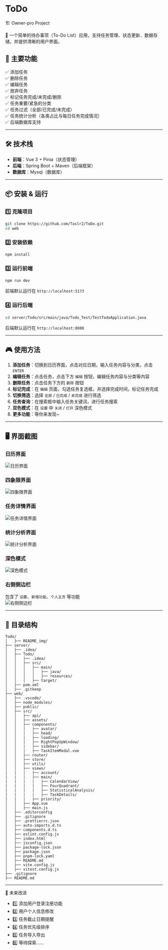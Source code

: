 # ToDo

🏗 Owner-pro Project

🚀 一个简单的待办事项（To-Do List）应用，支持任务管理、状态更新、数据存储，并提供清晰的用户界面。

## 🌟 主要功能

✅ 添加任务  
✅ 删除任务  
✅ 编辑任务  
✅ 放弃任务  
✅ 标记任务完成/未完成/删除  
✅ 任务重要/紧急的分类  
✅ 任务过滤（全部/已完成/未完成）    
✅ 任务统计分析（各类占比与每日任务完成情况）  
✅ 后端数据库支持    

---

## 🛠 技术栈
- **前端**：Vue 3 + Pinia（状态管理）
- **后端**：Spring Boot + Maven（后端框架）
- **数据库**：Mysql（数据库）

---

## 📦 安装 & 运行

### 1️⃣ 克隆项目
```bash
git clone https://github.com/Taslr2/ToDo.git
cd web
```

### 2️⃣ 安装依赖
```bash
npm install
```

### 3️⃣ 运行前端
```bash
npm run dev
```
前端默认运行在 `http://localhost:5173`

### 4️⃣ 运行后端
```bash
cd server/Todo/src/main/java/Todo_Test/TestTodoApplication.java
```
后端默认运行在 `http://localhost:8080`

---

## 🎮 使用方法
1. **添加任务**：切换到日历界面，点击对应日期，输入任务内容与分类，点击 `ENTER` 
2. **编辑任务**：点击任务，点击下方 `编辑` 按钮，编辑任务内容与分类等内容
3. **删除任务**：点击任务下方的 `删除` 按钮
4. **标记完成**：在 `编辑` 页面，勾选任务复选框，并选择完成时间，标记任务完成
5. **切换筛选**：选择 `全部` / `已完成` / `未完成` 进行筛选
6. **任务查询**：在搜索框中输入任务关键词，进行任务搜索
7. **双色模式**：在 `设置` 中 `关闭` / `打开` 深色模式
8. **更多功能**：等你来发现~

---

## 🖥 界面截图

### 日历界面
![日历界面](./README_img/日历界面.png)

### 四象限界面
![四象限界面](./README_img/四象限界面.png)

### 任务详情界面
![任务详情界面](./README_img/任务详情界面.png)

### 统计分析界面
![统计分析界面](./README_img/统计分析界面.png)

### 深色模式
![深色模式](./README_img/深色模式.png)

### 右侧侧边栏
包含了 `设置`、`新增功能`、`个人主页` 等功能  
![右侧侧边栏](./README_img/右侧侧边栏.png)

---

## 📌 目录结构
```plaintext
Todo/
│   ├── README_img/
├── server/
│   ├── .idea/
│   ├── Todo/
│   │   ├── .idea/
│   │   ├── src/
│   │   │   ├── main/
│   │   │   │   ├── java/
│   │   │   │   ├── resources/
│   │   │   ├── target/
│   ├── pom.xml
│   ├── .gitkeep
├── web/
│   ├── .vscode/
│   ├── node_modules/
│   ├── public/
│   ├── src/
│   │   ├── api/
│   │   ├── assets/
│   │   ├── components/
│   │   |   ├── avatar/
│   │   |   ├── head/
│   │   |   ├── loading/
│   │   |   ├── RightPopUpWindow/
│   │   |   ├── sidebar/
│   │   |   ├── TaskItemModal.vue
│   │   ├── router/
│   │   ├── store/
│   │   ├── utils/
│   │   ├── views/
|   |   |   ├── account/
|   |   |   ├── main/
|   |   |   |   ├── CalendarView/
|   |   |   |   ├── FourQuadrant/
|   |   |   |   ├── StatisticalAnalysis/
|   |   |   |   ├── TaskDetails/
|   |   |   ├── priority/
│   │   ├── App.vue
│   │   ├── main.js
│   ├── .editorconfig
│   ├── .gitignore
│   ├── .prettierrc.json
│   ├── auto-imports.d.ts
│   ├── components.d.ts
│   ├── eslint.config.js
│   ├── index.html
│   ├── jsconfig.json
│   ├── package-lock.json
│   ├── package.json
│   ├── pnpm-lock.yaml
│   ├── README.md
│   ├── vite.config.js
│   ├── vitest.config.js
├── .gitignore
├── README.md
```

---

📌 未来改进
- 1️⃣ 添加用户登录注册功能
- 2️⃣ 用户个人信息修改
- 3️⃣ 任务截止日期提醒
- 4️⃣ 任务优先级排序
- 5️⃣ 任务导入导出
- 6️⃣ 等待探索……
